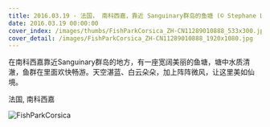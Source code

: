 ```yaml
---
title: 2016.03.19 - 法国， 南科西嘉，靠近 Sanguinary群岛的鱼塘 (© Stephane Lemaire/Getty Images)
date: 2016.03.19 00:00:00
cover_index: /images/thumbs/FishParkCorsica_ZH-CN11289010888_533x300.jpg
cover_detail: /images/FishParkCorsica_ZH-CN11289010888_1920x1080.jpg
---
```


在南科西嘉靠近Sanguinary群岛的地方，有一座宽阔美丽的鱼塘，塘中水质清澈，鱼群在里面欢快畅游。天空湛蓝、白云朵朵，加上阵阵微风，让这里美如仙境。

法国, 南科西嘉

![FishParkCorsica](/images/FishParkCorsica_ZH-CN11289010888_1920x1080.jpg)
